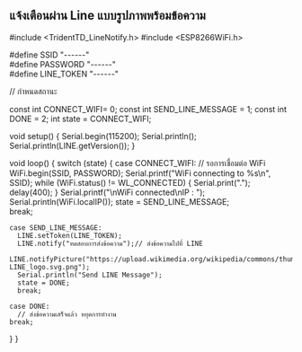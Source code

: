 ## แจ้งเตือนผ่าน Line แบบรูปภาพพร้อมข้อความ

#include <TridentTD_LineNotify.h>
#include <ESP8266WiFi.h>

#define SSID        "------"      
#define PASSWORD    "------"       
#define LINE_TOKEN  "------"

// กำหนดสถานะ

const int CONNECT_WIFI= 0;
const int SEND_LINE_MESSAGE = 1;
const int DONE = 2;
int state = CONNECT_WIFI;

void setup() {
  Serial.begin(115200); 
  Serial.println();
  Serial.println(LINE.getVersion());
}

void loop() {
  switch (state) {
    case CONNECT_WIFI:
      // รอการเชื่อมต่อ WiFi
        WiFi.begin(SSID, PASSWORD);
        Serial.printf("WiFi connecting to %s\n",  SSID);
        while (WiFi.status() != WL_CONNECTED) {
          Serial.print(".");
          delay(400);
        }
        Serial.printf("\nWiFi connected\nIP : ");
        Serial.println(WiFi.localIP());
        state = SEND_LINE_MESSAGE;        
      break;

    case SEND_LINE_MESSAGE:
      LINE.setToken(LINE_TOKEN);
      LINE.notify("ทดสอบการส่งข้อความ");// ส่งข้อความไปที่ LINE
      LINE.notifyPicture("https://upload.wikimedia.org/wikipedia/commons/thumb/4/41/LINE_logo.svg/1200px-LINE_logo.svg.png");
      Serial.println("Send LINE Message");
      state = DONE;
      break; 
  
    case DONE:
      // ส่งข้อความเสร็จแล้ว หยุดการทำงาน
    break;
}
}